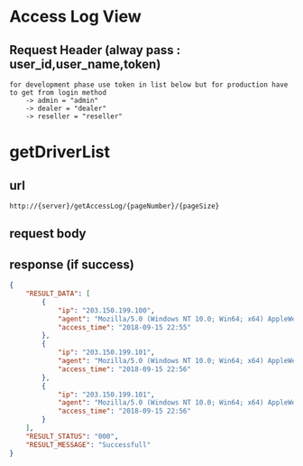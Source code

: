 # Access Log View

## Request Header (alway pass : user_id,user_name,token)
    for development phase use token in list below but for production have to get from login method
        -> admin = "admin"
        -> dealer = "dealer"
        -> reseller = "reseller"

# getDriverList

## url
    http://{server}/getAccessLog/{pageNumber}/{pageSize} 

## request body

## response (if success)

```json
{
    "RESULT_DATA": [
        {
            "ip": "203.150.199.100",
            "agent": "Mozilla/5.0 (Windows NT 10.0; Win64; x64) AppleWebKit/537.36 (KHTML, like Gecko) Chrome/68.0.3440.106 Safari/537.36",
            "access_time": "2018-09-15 22:55"
        },
        {
            "ip": "203.150.199.101",
            "agent": "Mozilla/5.0 (Windows NT 10.0; Win64; x64) AppleWebKit/537.36 (KHTML, like Gecko) Chrome/68.0.3440.106 Safari/537.36",
            "access_time": "2018-09-15 22:56"
        },
        {
            "ip": "203.150.199.101",
            "agent": "Mozilla/5.0 (Windows NT 10.0; Win64; x64) AppleWebKit/537.36 (KHTML, like Gecko) Chrome/68.0.3440.106 Safari/537.36",
            "access_time": "2018-09-15 22:56"
        }
    ],
    "RESULT_STATUS": "000",
    "RESULT_MESSAGE": "Successfull"
}
```
